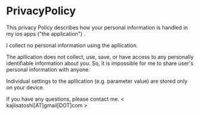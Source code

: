 # PrivacyPolicy

This privacy Policy describes how your personal information is handled in my ios apps ("the application") .

I collect no personal information using the apllication.

The apllication does not collect, use, save, or have access to any personally identifiable information about you. So, it is impossible for me to share user's personal information with anyone.

Individual settings to the apllication (e.g. parameter value) are stored only on your device.

If you have any questions, please contact me. < kajiisatoshi[AT]gmail[DOT]com >
